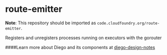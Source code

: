 route-emitter
=============

**Note**: This repository should be imported as `code.cloudfoundry.org/route-emitter`.

Registers and unregisters processes running on executors with the gorouter

####Learn more about Diego and its components at [diego-design-notes](https://github.com/cloudfoundry/diego-design-notes)
